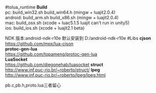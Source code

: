 #tolua_runtime
**Build**<br>
pc: build_win32.sh build_win64.h  (mingw + luajit2.0.4) <br>
android: build_arm.sh build_x86.sh (mingw + luajit2.0.4) <br>
mac: build_osx.sh (xcode + luac5.1.5 luajit can't run in unity5) <br>
ios: build_ios.sh (xcode + luajit2.1 beta) <br>

NDK 版本:android-ndk-r10e 默认安装到 D:/android-ndk-r10e
#Libs
**cjson**<br>
https://github.com/mpx/lua-cjson<br>
**protoc-gen-lua**<br>
https://github.com/topameng/protoc-gen-lua<br>
**LuaSocket** <br>
https://github.com/diegonehab/luasocket
**struct**<br>
http://www.inf.puc-rio.br/~roberto/struct/
**lpeg**<br>
http://www.inf.puc-rio.br/~roberto/lpeg/lpeg.html

pb.c,pb.h,proto.lua三者留心
